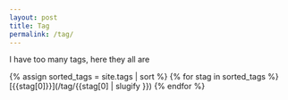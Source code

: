 ```yaml
---
layout: post
title: Tag
permalink: /tag/
---
```


I have too many tags, here they all are

{% assign sorted_tags = site.tags | sort %}
{% for stag in sorted_tags %}
[{{stag[0]}}](/tag/{{stag[0] | slugify }})
{% endfor %}
